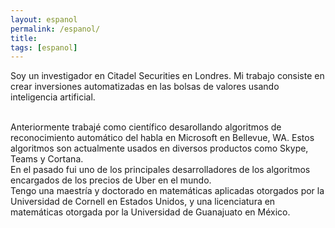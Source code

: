 ```yaml
---
layout: espanol
permalink: /espanol/
title: 
tags: [espanol]
---
```


Soy un investigador en Citadel Securities en Londres. Mi trabajo consiste en crear inversiones automatizadas en las bolsas de valores usando inteligencia artificial. 

<br />
Anteriormente trabajé como científico desarollando algoritmos de reconocimiento automático del habla en Microsoft en Bellevue, WA. Estos algoritmos son 
actualmente usados en diversos productos como Skype, Teams y Cortana.


<br />
En el pasado fui uno de los principales desarrolladores de los algoritmos encargados de los precios de Uber en el mundo.


<br />
Tengo una maestría y doctorado en matemáticas aplicadas otorgados por la Universidad de Cornell en Estados Unidos, y una licenciatura en matemáticas otorgada
por la Universidad de Guanajuato en México.
